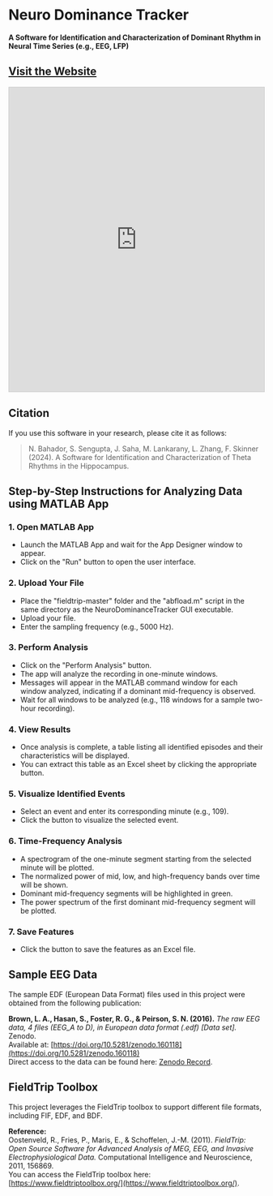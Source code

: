 # Neuro Dominance Tracker

**A Software for Identification and Characterization of Dominant Rhythm in Neural Time Series (e.g., EEG, LFP)**

## [Visit the Website](https://nbahador.github.io/NeuroDominanceTracker-Tool/)

<iframe src="https://nbahador.github.io/NeuroDominanceTracker-Tool/" width="100%" height="600px" style="border: 1px solid #ccc;"></iframe>

## Citation

If you use this software in your research, please cite it as follows:

> N. Bahador, S. Sengupta, J. Saha, M. Lankarany, L. Zhang, F. Skinner (2024). A Software for Identification and Characterization of Theta Rhythms in the Hippocampus.

## Step-by-Step Instructions for Analyzing Data using MATLAB App

### 1. Open MATLAB App
- Launch the MATLAB App and wait for the App Designer window to appear.
- Click on the "Run" button to open the user interface.

### 2. Upload Your File
- Place the "fieldtrip-master" folder and the "abfload.m" script in the same directory as the NeuroDominanceTracker GUI executable.
- Upload your file.
- Enter the sampling frequency (e.g., 5000 Hz).

### 3. Perform Analysis
- Click on the "Perform Analysis" button.
- The app will analyze the recording in one-minute windows.
- Messages will appear in the MATLAB command window for each window analyzed, indicating if a dominant mid-frequency is observed.
- Wait for all windows to be analyzed (e.g., 118 windows for a sample two-hour recording).

### 4. View Results
- Once analysis is complete, a table listing all identified episodes and their characteristics will be displayed.
- You can extract this table as an Excel sheet by clicking the appropriate button.

### 5. Visualize Identified Events
- Select an event and enter its corresponding minute (e.g., 109).
- Click the button to visualize the selected event.

### 6. Time-Frequency Analysis
- A spectrogram of the one-minute segment starting from the selected minute will be plotted.
- The normalized power of mid, low, and high-frequency bands over time will be shown.
- Dominant mid-frequency segments will be highlighted in green.
- The power spectrum of the first dominant mid-frequency segment will be plotted.

### 7. Save Features
- Click the button to save the features as an Excel file.

## Sample EEG Data

The sample EDF (European Data Format) files used in this project were obtained from the following publication:  

**Brown, L. A., Hasan, S., Foster, R. G., & Peirson, S. N. (2016).** _The raw EEG data, 4 files (EEG_A to D), in European data format (.edf) [Data set]._ Zenodo.  
Available at: [https://doi.org/10.5281/zenodo.160118](https://doi.org/10.5281/zenodo.160118)  
Direct access to the data can be found here: [Zenodo Record](https://zenodo.org/records/160118).

## FieldTrip Toolbox

This project leverages the FieldTrip toolbox to support different file formats, including FIF, EDF, and BDF.

**Reference:**  
Oostenveld, R., Fries, P., Maris, E., & Schoffelen, J.-M. (2011). *FieldTrip: Open Source Software for Advanced Analysis of MEG, EEG, and Invasive Electrophysiological Data.* Computational Intelligence and Neuroscience, 2011, 156869.  
You can access the FieldTrip toolbox here: [https://www.fieldtriptoolbox.org/](https://www.fieldtriptoolbox.org/).
